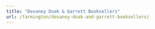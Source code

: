 ```yaml
---
title: "Devaney Doak & Garrett Booksellers"
url: /farmington/devaney-doak-and-garrett-booksellers/
---
```

